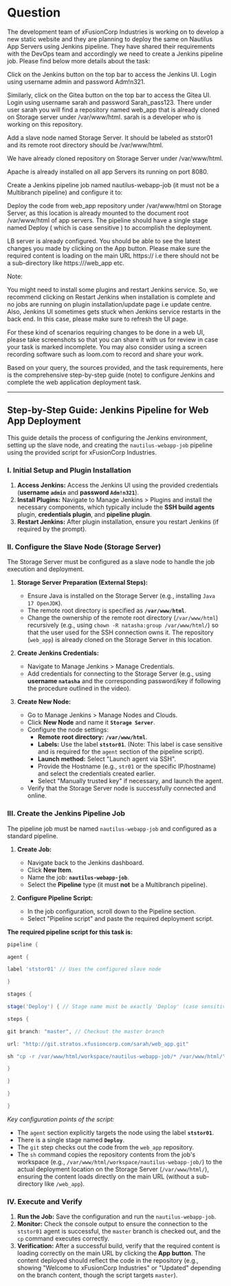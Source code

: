 # Question
The development team of xFusionCorp Industries is working on to develop a new static website and they are planning to deploy the same on Nautilus App Servers using Jenkins pipeline. They have shared their requirements with the DevOps team and accordingly we need to create a Jenkins pipeline job. Please find below more details about the task:



Click on the Jenkins button on the top bar to access the Jenkins UI. Login using username admin and password Adm!n321.


Similarly, click on the Gitea button on the top bar to access the Gitea UI. Login using username sarah and password Sarah_pass123. There under user sarah you will find a repository named web_app that is already cloned on Storage server under /var/www/html. sarah is a developer who is working on this repository.


Add a slave node named Storage Server. It should be labeled as ststor01 and its remote root directory should be /var/www/html.


We have already cloned repository on Storage Server under /var/www/html.


Apache is already installed on all app Servers its running on port 8080.


Create a Jenkins pipeline job named nautilus-webapp-job (it must not be a Multibranch pipeline) and configure it to:


Deploy the code from web_app repository under /var/www/html on Storage Server, as this location is already mounted to the document root /var/www/html of app servers. The pipeline should have a single stage named Deploy ( which is case sensitive ) to accomplish the deployment.

LB server is already configured. You should be able to see the latest changes you made by clicking on the App button. Please make sure the required content is loading on the main URL https://<LBR-URL> i.e there should not be a sub-directory like https://<LBR-URL>/web_app etc.


Note:


You might need to install some plugins and restart Jenkins service. So, we recommend clicking on Restart Jenkins when installation is complete and no jobs are running on plugin installation/update page i.e update centre. Also, Jenkins UI sometimes gets stuck when Jenkins service restarts in the back end. In this case, please make sure to refresh the UI page.


For these kind of scenarios requiring changes to be done in a web UI, please take screenshots so that you can share it with us for review in case your task is marked incomplete. You may also consider using a screen recording software such as loom.com to record and share your work.

Based on your query, the sources provided, and the task requirements, here is the comprehensive step-by-step guide (note) to configure Jenkins and complete the web application deployment task.

***

## Step-by-Step Guide: Jenkins Pipeline for Web App Deployment

This guide details the process of configuring the Jenkins environment, setting up the slave node, and creating the `nautilus-webapp-job` pipeline using the provided script for xFusionCorp Industries.

### I. Initial Setup and Plugin Installation

1.  **Access Jenkins:** Access the Jenkins UI using the provided credentials (**username `admin`** and **password `Adm!n321`**).
2.  **Install Plugins:** Navigate to Manage Jenkins > Plugins and install the necessary components, which typically include the **SSH build agents** plugin, **credentials plugin**, and **pipeline plugin**.
3.  **Restart Jenkins:** After plugin installation, ensure you restart Jenkins (if required by the prompt).

### II. Configure the Slave Node (Storage Server)

The Storage Server must be configured as a slave node to handle the job execution and deployment.

1.  **Storage Server Preparation (External Steps):**
    *   Ensure Java is installed on the Storage Server (e.g., installing `Java 17 OpenJDK`).
    *   The remote root directory is specified as **`/var/www/html`**.
    *   Change the ownership of the remote root directory (`/var/www/html`) recursively (e.g., using `chown -R natasha:group /var/www/html/`) so that the user used for the SSH connection owns it. The repository (`web_app`) is already cloned on the Storage Server in this location.

2.  **Create Jenkins Credentials:**
    *   Navigate to Manage Jenkins > Manage Credentials.
    *   Add credentials for connecting to the Storage Server (e.g., using **username `natasha`** and the corresponding password/key if following the procedure outlined in the video).

3.  **Create New Node:**
    *   Go to Manage Jenkins > Manage Nodes and Clouds.
    *   Click **New Node** and name it **`Storage Server`**.
    *   Configure the node settings:
        *   **Remote root directory:** **`/var/www/html`**.
        *   **Labels:** Use the label **`ststor01`**. (Note: This label is case sensitive and is required for the `agent` section of the pipeline script).
        *   **Launch method:** Select "Launch agent via SSH".
        *   Provide the Hostname (e.g., `str01` or the specific IP/hostname) and select the credentials created earlier.
        *   Select "Manually trusted key" if necessary, and launch the agent.
    *   Verify that the Storage Server node is successfully connected and online.

### III. Create the Jenkins Pipeline Job

The pipeline job must be named `nautilus-webapp-job` and configured as a standard pipeline.

1.  **Create Job:**
    *   Navigate back to the Jenkins dashboard.
    *   Click **New Item**.
    *   Name the job: **`nautilus-webapp-job`**.
    *   Select the **Pipeline** type (it must **not** be a Multibranch pipeline).

2.  **Configure Pipeline Script:**
    *   In the job configuration, scroll down to the Pipeline section.
    *   Select "Pipeline script" and paste the required deployment script.

**The required pipeline script for this task is:**

```groovy
pipeline {

agent {

label 'ststor01' // Uses the configured slave node

}

stages {

stage('Deploy') { // Stage name must be exactly 'Deploy' (case sensitive)

steps {

git branch: "master", // Checkout the master branch

url: "http://git.stratos.xfusioncorp.com/sarah/web_app.git"

sh "cp -r /var/www/html/workspace/nautilus-webapp-job/* /var/www/html/" // Copies files to the document root

}

}

}

}
```
*Key configuration points of the script:*
*   The `agent` section explicitly targets the node using the label **`ststor01`**.
*   There is a single stage named **`Deploy`**.
*   The `git` step checks out the code from the `web_app` repository.
*   The `sh` command copies the repository contents from the job's workspace (e.g., `/var/www/html/workspace/nautilus-webapp-job/`) to the actual deployment location on the Storage Server (`/var/www/html/`), ensuring the content loads directly on the main URL (without a sub-directory like `/web_app`).

### IV. Execute and Verify

1.  **Run the Job:** Save the configuration and run the `nautilus-webapp-job`.
2.  **Monitor:** Check the console output to ensure the connection to the `ststor01` agent is successful, the `master` branch is checked out, and the `cp` command executes correctly.
3.  **Verification:** After a successful build, verify that the required content is loading correctly on the main URL by clicking the **App button**. The content deployed should reflect the code in the repository (e.g., showing "Welcome to xFusionCorp Industries" or "Updated" depending on the branch content, though the script targets `master`).